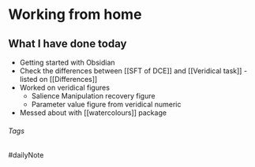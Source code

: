 
# Working from home


## What I have done today

* Getting started with Obsidian
* Check the differences between [[SFT of DCE]] and [[Veridical task]] - listed on [[Differences]]
* Worked on veridical figures
	* Salience Manipulation recovery figure
	* Parameter value figure from veridical numeric
* Messed about with [[watercolours]] package
 
###### Tags

#dailyNote